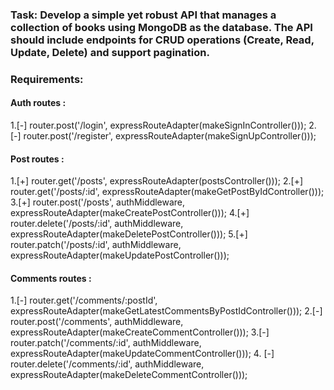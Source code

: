### Task: Develop a simple yet robust API that manages a collection of books using MongoDB as the database. The API should include endpoints for CRUD operations (Create, Read, Update, Delete) and support pagination.

### Requirements:


#### Auth routes : 
1.[-] router.post('/login', expressRouteAdapter(makeSignInController()));
2.[-] router.post('/register', expressRouteAdapter(makeSignUpController()));

#### Post routes : 
1.[+] router.get('/posts', expressRouteAdapter(postsController())); 
2.[+] router.get('/posts/:id', expressRouteAdapter(makeGetPostByIdController()));
3.[+] router.post('/posts', authMiddleware, expressRouteAdapter(makeCreatePostController()));
4.[+] router.delete('/posts/:id', authMiddleware, expressRouteAdapter(makeDeletePostController()));
5.[+] router.patch('/posts/:id', authMiddleware, expressRouteAdapter(makeUpdatePostController()));

#### Comments routes : 

1.[-] router.get('/comments/:postId', expressRouteAdapter(makeGetLatestCommentsByPostIdController()));
2.[-]  router.post('/comments', authMiddleware, expressRouteAdapter(makeCreateCommentController()));
3.[-] router.patch('/comments/:id', authMiddleware, expressRouteAdapter(makeUpdateCommentController()));
4. [-]  router.delete('/comments/:id', authMiddleware, expressRouteAdapter(makeDeleteCommentController()));